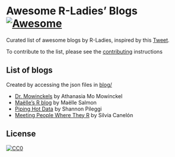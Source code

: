 
<!-- README.md is generated from README.Rmd. Please edit that file -->

# Awesome R-Ladies’ Blogs [![Awesome](https://awesome.re/badge.svg)](https://awesome.re)

<!-- badges: start -->

<!-- badges: end -->

Curated list of awesome blogs by R-Ladies, inspired by this
[Tweet](https://twitter.com/WeAreRLadies/status/1362021673239785473).

To contribute to the list, please see the
[contributing](CONTRIBUTING.md) instructions

## List of blogs

Created by accessing the json files in [blog/](blog/)

  - [Dr. Mowinckels](https://drmowinckels.io) by Athanasia Mo Mowinckel
  - [Maëlle’s R blog](https://masalmon.eu/) by Maëlle Salmon
  - [Piping Hot Data](https://www.pipinghotdata.com) by Shannon Pileggi
  - [Meeting People Where They R](https://silvia.rbind.io/) by Silvia
    Canelón

## License

[![CC0](https://upload.wikimedia.org/wikipedia/commons/6/69/CC0_button.svg)](https://creativecommons.org/publicdomain/zero/1.0/)
